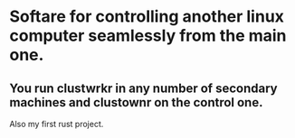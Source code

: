 # Softare for controlling another linux computer seamlessly from the main one.

## You run clustwrkr in any number of secondary machines and clustownr on the control one.

Also my first rust project.